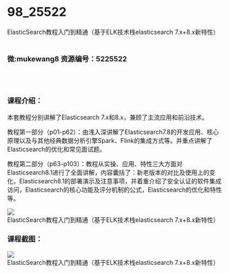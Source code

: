 # 98_25522
ElasticSearch教程入门到精通（基于ELK技术栈elasticsearch 7.x+8.x新特性）
<br/></br>
<h3>微:mukewang8 资源编号：5225522</h3>
<br/></br>
<h3>课程介绍：</h3>
<p>本套教程分别讲解了Elasticsearch 7.x和8.x，兼顾了主流应用和前沿技术。</p>
<p>教程第一部分（p01-p62）：由浅入深讲解了Elasticsearch7.8的开发应用、核心原理以及与其他经典数据分析引擎Spark、Flink的集成方式等。并重点讲解了Elasticsearch的优化和常见面试题。</p>
<p>教程第二部分（p63-p103）：教程从实操、应用、特性三大方面对Elasticsearch8.1进行了全面讲解，内容囊括了：新老版本的对比及使用上的变化，Elasticsearch8.1的部署演示及注意事项，并着重介绍了安全认证的软件集成访问，Elasticsearch的核心功能及评分机制的公式，Elasticsearch的优化和特性等。</p>
<p><img src="https://www.ko996.com/wp-content/uploads/img/2022/07/1-114-300x186.png" alt="ElasticSearch教程入门到精通（基于ELK技术栈elasticsearch 7.x+8.x新特性）"></p>
<div class="info-desc">
<h3>课程截图：</h3>
<p><img src="https://www.ko996.com/wp-content/uploads/img/2022/07/2-116.png" alt="ElasticSearch教程入门到精通（基于ELK技术栈elasticsearch 7.x+8.x新特性）"></p>


			
</div>
